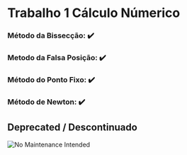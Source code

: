# Trabalho 1 Cálculo Númerico 
### Método da Bissecção: :heavy_check_mark:
### Metodo da Falsa Posição: :heavy_check_mark:
### Método do Ponto Fixo: :heavy_check_mark:
### Método de Newton: :heavy_check_mark:

## Deprecated / Descontinuado
![No Maintenance Intended](http://unmaintained.tech/badge.svg)

